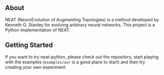 ## About ##

NEAT (NeuroEvolution of Augmenting Topologies) is a method developed by Kenneth O. Stanley for evolving arbitrary neural 
networks. This project is a Python implementation of NEAT.  


## Getting Started ##

If you want to try neat-python, please check out the repository, start playing with the examples (`examples/xor` is a good place to start) and then try creating your own experiment.
